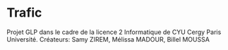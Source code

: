 # Trafic
Projet GLP dans le cadre de la licence 2 Informatique de CYU Cergy Paris Université.
Créateurs: Samy ZIREM, Mélissa MADOUR, Billel MOUSSA

